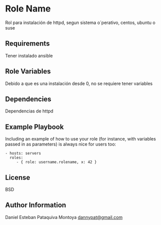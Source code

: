 Role Name
=========

Rol para instalación de httpd, segun sistema o´perativo, centos, ubuntu o suse

Requirements
------------

Tener instalado ansible

Role Variables
--------------

Debido a que es una instalación desde 0, no se requiere tener variables

Dependencies
------------

Dependencias de httpd

Example Playbook
----------------

Including an example of how to use your role (for instance, with variables passed in as parameters) is always nice for users too:

    - hosts: servers
      roles:
         - { role: username.rolename, x: 42 }

License
-------

BSD

Author Information
------------------

Daniel Esteban Pataquiva Montoya
dannypat@gmail.com
